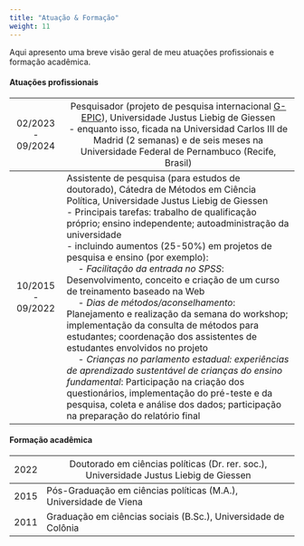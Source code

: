 ```yaml
---
title: "Atuação & Formação"
weight: 11
---
```


Aqui apresento uma breve visão geral de meu atuações profissionais e formação acadêmica. 

#### Atuações profissionais

| <span style="font-weight:normal">02/2023 - 09/2024 </span>  |<span style="font-weight:normal">Pesquisador (projeto de pesquisa internacional [G-EPIC](https://g-epic.eu)), Universidade Justus Liebig de Giessen<br> - enquanto isso, ficada na Universidad Carlos III de Madrid (2 semanas) e de seis meses na Universidade Federal de Pernambuco (Recife, Brasil)</span>   | 
|:-----:|---------------------------------|
| 10/2015 - 09/2022 | Assistente de pesquisa (para estudos de doutorado), Cátedra de Métodos em Ciência Política, Universidade Justus Liebig de Giessen <br> - Principais tarefas: trabalho de qualificação próprio; ensino independente; autoadministração da universidade <br> - incluindo aumentos (25-50%) em projetos de pesquisa e ensino (por exemplo): <br>&emsp; - *Facilitação da entrada no SPSS*: Desenvolvimento, conceito e criação de um curso de treinamento baseado na Web<br>&emsp; - *Dias de métodos/aconselhamento*: Planejamento e realização da semana do workshop; implementação da consulta de métodos para estudantes; coordenação dos assistentes de estudantes envolvidos no projeto<br>&emsp;  - *Crianças no parlamento estadual: experiências de aprendizado sustentável de crianças do ensino fundamental*: Participação na criação dos questionários, implementação do pré-teste e da pesquisa, coleta e análise dos dados; participação na preparação do relatório final | 

#### Formação acadêmica
| <span style="font-weight:normal">2022</span>  |<span style="font-weight:normal">Doutorado em ciências políticas (Dr. rer. soc.), Universidade Justus Liebig de Giessen</span>   | 
|:---:|---------------------------------|
| 2015 | Pós-Graduação em ciências políticas (M.A.), Universidade de Viena|
| 2011 | Graduação em ciências sociais (B.Sc.), Universidade de Colônia |
